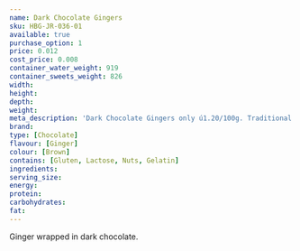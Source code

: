 ```yaml
---
name: Dark Chocolate Gingers
sku: HBG-JR-036-01
available: true
purchase_option: 1
price: 0.012
cost_price: 0.008
container_water_weight: 919
container_sweets_weight: 826
width: 
height: 
depth: 
weight: 
meta_description: 'Dark Chocolate Gingers only ú1.20/100g. Traditional sweets and more at Humbugs Confectionery Store. Specialists in satisfying your sweet tooth!'
brand: 
type: [Chocolate]
flavour: [Ginger]
colour: [Brown]
contains: [Gluten, Lactose, Nuts, Gelatin]
ingredients: 
serving_size: 
energy: 
protein: 
carbohydrates: 
fat: 
---
```

Ginger wrapped in dark chocolate.
